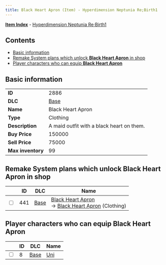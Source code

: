 ```yaml
---
title: Black Heart Apron (Item) - Hyperdimension Neptunia Re;Birth1
---
```


[**Item Index**](/neptunia/rb1/item/index.html) - [Hyperdimension Neptunia Re;Birth1](/neptunia/rb1)

## Contents

- [Basic information](#basic-information)
- [Remake System plans which unlock **Black Heart Apron** in shop](#remake-system-plans-which-unlock-black-heart-apron-in-shop)
- [Player characters who can equip **Black Heart Apron**](#player-characters-who-can-equip-black-heart-apron)
## Basic information

|   |   |
| -- | -- |
| **ID** | 2886 |
| **DLC** | [Base](/neptunia/rb1/dlc/1-base.html) |
| **Name** | Black Heart Apron |
| **Type** | Clothing |
| **Description** | A maid outfit with a black heart on them. |
| **Buy Price** | 150000 |
| **Sell Price** | 75000 |
| **Max inventory** | 99 |


## Remake System plans which unlock **Black Heart Apron** in shop

|    | ID | DLC | Name |
| -- | -- | --- | ---- |
| <input type="checkbox" id="rb1-remake-1-441" class="trackbox" /> | 441 | [Base](/neptunia/rb1/dlc/1-base.html) | [Black Heart Apron](/neptunia/rb1/remake/1-441-black-heart-apron.html)<br /> → [Black Heart Apron](/neptunia/rb1/item/1-2886-black-heart-apron.html) (Clothing) |


## Player characters who can equip **Black Heart Apron**

|    | ID | DLC | Name |
| -- | -- | --- | ---- |
| <input type="checkbox" id="rb1-player-1-8" class="trackbox" /> | 8 | [Base](/neptunia/rb1/dlc/1-base.html) | [Uni](/neptunia/rb1/player/1-8-uni.html) |
